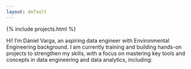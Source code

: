 ```yaml
---
layout: default
---
```

{% include projects.html %}

Hi! I’m Dániel Varga, an aspiring data engineer with Environmental Engineering background. I am currently training and building hands-on projects to strengthen my skills, with a focus on mastering key tools and concepts in data engineering and data analytics, including: